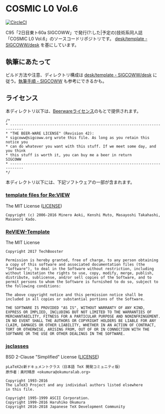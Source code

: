 # COSMIC L0 Vol.6
[![CircleCI](https://circleci.com/gh/SIGCOWW/L0-6.svg?style=svg)](https://circleci.com/gh/SIGCOWW/L0-6)

C95「2日目東ト60a SIGCOWW」で発行(?:した|予定の)技術系同人誌「COSMIC L0 Vol.6」のソースコードリポジトリです。
[desk/template - SIGCOWW/desk](https://github.com/SIGCOWW/desk/tree/master/template) を基にしています。


## 執筆にあたって
ビルド方法や注意、ディレクトリ構成は [desk/template - SIGCOWW/desk](https://github.com/SIGCOWW/desk/tree/master/template) に従う。[執筆手順 \- SIGCOWW](https://sigcoww.org/docs/howto.html) も参考にできるかも。


## ライセンス
本ディレクトリ以下は、[Beerwareライセンス](https://en.wikipedia.org/wiki/Beerware)のもとで提供されます。
```
/*
* ----------------------------------------------------------------------------
* "THE BEER-WARE LICENSE" (Revision 42):
* sigcoww@sigcoww.org wrote this file. As long as you retain this notice you
* can do whatever you want with this stuff. If we meet some day, and you think
* this stuff is worth it, you can buy me a beer in return            SIGCOWW
* ----------------------------------------------------------------------------
*/
```

本ディレクトリ以下には、下記ソフトウェアの一部が含まれます。

### [template files for Re:VIEW](https://github.com/kmuto/review/tree/master/templates)
The MIT License ([LICENSE](https://github.com/kmuto/review/blob/master/templates/LICENSE))
```
Copyright (c) 2006-2016 Minero Aoki, Kenshi Muto, Masayoshi Takahashi, Masanori Kado.
```

### [ReVIEW-Template](https://github.com/TechBooster/ReVIEW-Template)
The MIT License
```
Copyright 2017 TechBooster

Permission is hereby granted, free of charge, to any person obtaining a copy of this software and associated documentation files (the "Software"), to deal in the Software without restriction, including without limitation the rights to use, copy, modify, merge, publish, distribute, sublicense, and/or sell copies of the Software, and to permit persons to whom the Software is furnished to do so, subject to the following conditions:

The above copyright notice and this permission notice shall be included in all copies or substantial portions of the Software.

THE SOFTWARE IS PROVIDED "AS IS", WITHOUT WARRANTY OF ANY KIND, EXPRESS OR IMPLIED, INCLUDING BUT NOT LIMITED TO THE WARRANTIES OF MERCHANTABILITY, FITNESS FOR A PARTICULAR PURPOSE AND NONINFRINGEMENT. IN NO EVENT SHALL THE AUTHORS OR COPYRIGHT HOLDERS BE LIABLE FOR ANY CLAIM, DAMAGES OR OTHER LIABILITY, WHETHER IN AN ACTION OF CONTRACT, TORT OR OTHERWISE, ARISING FROM, OUT OF OR IN CONNECTION WITH THE SOFTWARE OR THE USE OR OTHER DEALINGS IN THE SOFTWARE.
```

### [jsclasses](https://github.com/texjporg/jsclasses)
BSD 2-Clause "Simplified" License ([LICENSE](https://github.com/texjporg/jsclasses/blob/master/LICENSE))
```
pLaTeX2ε新ドキュメントクラス（日本語 TeX 開発コミュニティ版）
原作者：奥村晴彦 <okumura@okumuralab.org>

Copyright 1993-2016
The LaTeX3 Project and any individual authors listed elsewhere
in this file.

Copyright 1995-1999 ASCII Corporation.
Copyright 1999-2016 Haruhiko Okumura
Copyright 2016-2018 Japanese TeX Development Community
```
